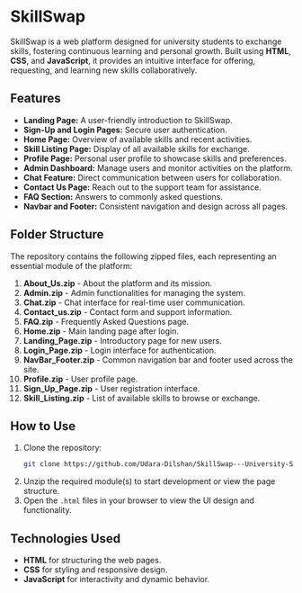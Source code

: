 # SkillSwap

SkillSwap is a web platform designed for university students to exchange skills, fostering continuous learning and personal growth. Built using **HTML**, **CSS**, and **JavaScript**, it provides an intuitive interface for offering, requesting, and learning new skills collaboratively.

## Features

- **Landing Page:** A user-friendly introduction to SkillSwap.
- **Sign-Up and Login Pages:** Secure user authentication.
- **Home Page:** Overview of available skills and recent activities.
- **Skill Listing Page:** Display of all available skills for exchange.
- **Profile Page:** Personal user profile to showcase skills and preferences.
- **Admin Dashboard:** Manage users and monitor activities on the platform.
- **Chat Feature:** Direct communication between users for collaboration.
- **Contact Us Page:** Reach out to the support team for assistance.
- **FAQ Section:** Answers to commonly asked questions.
- **Navbar and Footer:** Consistent navigation and design across all pages.

## Folder Structure

The repository contains the following zipped files, each representing an essential module of the platform:

1. **About_Us.zip** - About the platform and its mission.
2. **Admin.zip** - Admin functionalities for managing the system.
3. **Chat.zip** - Chat interface for real-time user communication.
4. **Contact_us.zip** - Contact form and support information.
5. **FAQ.zip** - Frequently Asked Questions page.
6. **Home.zip** - Main landing page after login.
7. **Landing_Page.zip** - Introductory page for new users.
8. **Login_Page.zip** - Login interface for authentication.
9. **NavBar_Footer.zip** - Common navigation bar and footer used across the site.
10. **Profile.zip** - User profile page.
11. **Sign_Up_Page.zip** - User registration interface.
12. **Skill_Listing.zip** - List of available skills to browse or exchange.

## How to Use

1. Clone the repository:
   ```bash
   git clone https://github.com/Udara-Dilshan/SkillSwap---University-Skill-Exchange-Platform-Frontend-
   
2. Unzip the required module(s) to start development or view the page structure.
3. Open the `.html` files in your browser to view the UI design and functionality.

## Technologies Used

- **HTML** for structuring the web pages.
- **CSS** for styling and responsive design.
- **JavaScript** for interactivity and dynamic behavior.

